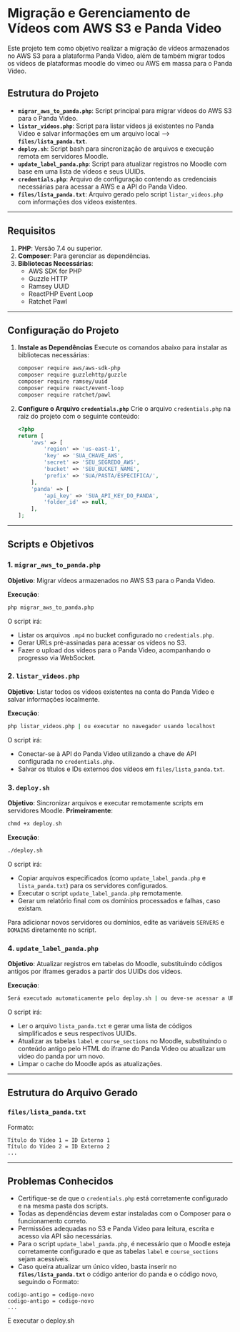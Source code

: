 # Migração e Gerenciamento de Vídeos com AWS S3 e Panda Video

Este projeto tem como objetivo realizar a migração de vídeos armazenados no AWS S3 para a plataforma Panda Video, além de também migrar todos os vídeos de plataformas moodle do vimeo ou AWS em massa para o Panda Video.

## Estrutura do Projeto

- **`migrar_aws_to_panda.php`**: Script principal para migrar vídeos do AWS S3 para o Panda Video.
- **`listar_videos.php`**: Script para listar vídeos já existentes no Panda Video e salvar informações em um arquivo local --> **`files/lista_panda.txt`**.
- **`deploy.sh`**: Script bash para sincronização de arquivos e execução remota em servidores Moodle.
- **`update_label_panda.php`**: Script para atualizar registros no Moodle com base em uma lista de vídeos e seus UUIDs.
- **`credentials.php`**: Arquivo de configuração contendo as credenciais necessárias para acessar a AWS e a API do Panda Video.
- **`files/lista_panda.txt`**: Arquivo gerado pelo script `listar_videos.php` com informações dos vídeos existentes.

---

## Requisitos

1. **PHP**: Versão 7.4 ou superior.
2. **Composer**: Para gerenciar as dependências.
3. **Bibliotecas Necessárias**:
   - AWS SDK for PHP
   - Guzzle HTTP
   - Ramsey UUID
   - ReactPHP Event Loop
   - Ratchet Pawl

---

## Configuração do Projeto

1. **Instale as Dependências**
   Execute os comandos abaixo para instalar as bibliotecas necessárias:
   ```bash
   composer require aws/aws-sdk-php
   composer require guzzlehttp/guzzle
   composer require ramsey/uuid
   composer require react/event-loop
   composer require ratchet/pawl
   ```

2. **Configure o Arquivo `credentials.php`**
   Crie o arquivo `credentials.php` na raiz do projeto com o seguinte conteúdo:
   ```php
   <?php
   return [
       'aws' => [
           'region' => 'us-east-1',
           'key' => 'SUA_CHAVE_AWS',
           'secret' => 'SEU_SEGREDO_AWS',
           'bucket' => 'SEU_BUCKET_NAME',
           'prefix' => 'SUA/PASTA/ESPECIFICA/',
       ],
       'panda' => [
           'api_key' => 'SUA_API_KEY_DO_PANDA',
           'folder_id' => null,
       ],
   ];
   ```

---

## Scripts e Objetivos

### 1. `migrar_aws_to_panda.php`

**Objetivo**: Migrar vídeos armazenados no AWS S3 para o Panda Video.

**Execução**:
   ```bash
   php migrar_aws_to_panda.php
   ```

O script irá:
- Listar os arquivos `.mp4` no bucket configurado no `credentials.php`.
- Gerar URLs pré-assinadas para acessar os vídeos no S3.
- Fazer o upload dos vídeos para o Panda Video, acompanhando o progresso via WebSocket.

### 2. `listar_videos.php`

**Objetivo**: Listar todos os vídeos existentes na conta do Panda Video e salvar informações localmente.

**Execução**:
   ```bash
   php listar_videos.php | ou executar no navegador usando localhost
   ```

O script irá:
- Conectar-se à API do Panda Video utilizando a chave de API configurada no `credentials.php`.
- Salvar os títulos e IDs externos dos vídeos em `files/lista_panda.txt`.

### 3. `deploy.sh`

**Objetivo**: Sincronizar arquivos e executar remotamente scripts em servidores Moodle.
**Primeiramente**:
   ```bash
   chmd +x deploy.sh
   ```
**Execução**:
   ```bash
   ./deploy.sh
   ```

O script irá:
- Copiar arquivos especificados (como `update_label_panda.php` e `lista_panda.txt`) para os servidores configurados.
- Executar o script `update_label_panda.php` remotamente.
- Gerar um relatório final com os domínios processados e falhas, caso existam.

Para adicionar novos servidores ou domínios, edite as variáveis `SERVERS` e `DOMAINS` diretamente no script.

### 4. `update_label_panda.php`

**Objetivo**: Atualizar registros em tabelas do Moodle, substituindo códigos antigos por iframes gerados a partir dos UUIDs dos vídeos.

**Execução**:
   ```bash
   Será executado automaticamente pelo deploy.sh | ou deve-se acessar a URL/update_label_panda.php (retire o comando que permite a execução por cli no início do arquivo)
   ```

O script irá:
- Ler o arquivo `lista_panda.txt` e gerar uma lista de códigos simplificados e seus respectivos UUIDs.
- Atualizar as tabelas `label` e `course_sections` no Moodle, substituindo o conteúdo antigo pelo HTML do iframe do Panda Video ou atualizar um video do panda por um novo.
- Limpar o cache do Moodle após as atualizações.

---

## Estrutura do Arquivo Gerado

### `files/lista_panda.txt`

Formato:
```text
Título do Vídeo 1 = ID Externo 1
Título do Vídeo 2 = ID Externo 2
...
```

---

## Problemas Conhecidos

- Certifique-se de que o `credentials.php` está corretamente configurado e na mesma pasta dos scripts.
- Todas as dependências devem estar instaladas com o Composer para o funcionamento correto.
- Permissões adequadas no S3 e Panda Video para leitura, escrita e acesso via API são necessárias.
- Para o script `update_label_panda.php`, é necessário que o Moodle esteja corretamente configurado e que as tabelas `label` e `course_sections` sejam acessíveis.
- Caso queira atualizar um único vídeo, basta inserir no **`files/lista_panda.txt`** o código anterior do panda e o código novo, seguindo o Formato:
```text
codigo-antigo = codigo-novo
codigo-antigo = codigo-novo
...
```
E executar o deploy.sh


